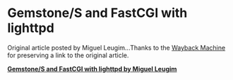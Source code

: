 # Gemstone/S and FastCGI with lighttpd

Original article posted by Miguel Leugim...Thanks to the [Wayback Machine][1] for preserving a link to the original article.

[**Gemstone/S and FastCGI with lighttpd by Miguel Leugim**][2]

[1]: https://archive.org/web/ 
[2]: https://web.archive.org/web/20130615140022/http://miguel.leugim.com.mx/index.php/2008/09/27/gemstones-and-fastcgi-with-lighttpd/

